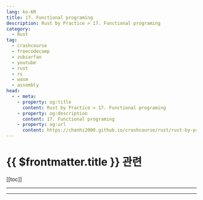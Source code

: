 ```yaml
---
lang: ko-KR
title: 17. Functional programing
description: Rust by Practice > 17. Functional programing
category: 
  - Rust
tag: 
  - crashcourse
  - freecodecamp
  - zubiarfan
  - youtube
  - rust
  - rs
  - wasm
  - assembly
head:
  - - meta:
    - property: og:title
      content: Rust by Practice > 17. Functional programing
    - property: og:description
      content: 17. Functional programing
    - property: og:url
      content: https://chanhi2000.github.io/crashcourse/rust/rust-by-practice/17.html
---
```


# {{ $frontmatter.title }} 관련

[[toc]]

---

---

<TagLinks />
